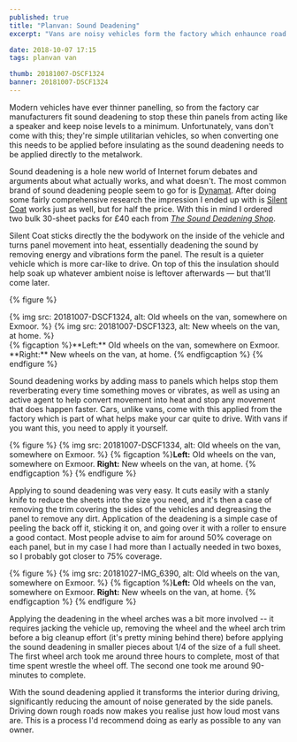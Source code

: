 ```yaml
---
published: true
title: "Planvan: Sound Deadening"
excerpt: "Vans are noisy vehicles form the factory which enhaunce road noise. This post looks at applying sound deadening to stop this from happening."

date: 2018-10-07 17:15
tags: planvan van

thumb: 20181007-DSCF1324
banner: 20181007-DSCF1324
---
```


Modern vehicles have ever thinner panelling, so from the factory car manufacturers fit sound deadening to stop these thin panels from acting like a speaker and keep noise levels to a minimum. Unfortunately, vans don't come with this; they're simple utilitarian vehicles, so when converting one this needs to be applied before insulating as the sound deadening needs to be applied directly to the metalwork. 

Sound deadening is a hole new world of Internet forum debates and arguments about what actually works, and what doesn't. The most common brand of sound deadening people seem to go for is [Dynamat](http://www.dynamat.com). After doing some fairly comprehensive research the impression I ended up with is [Silent Coat](https://www.silentcoat.co.uk) works just as well, but for half the price. With this in mind I ordered two bulk 30-sheet packs for £40 each from _[The Sound Deadening Shop](https://www.deadening.co.uk)_. 

Silent Coat sticks directly the the bodywork on the inside of the vehicle and turns panel movement into heat, essentially deadening the sound by removing energy and vibrations form the panel. The result is a quieter vehicle which is more car-like to drive. On top of this the insulation should help soak up whatever ambient noise is leftover afterwards — but that’ll come later. 

{% figure %}
  <div class="row pair">
    {% img src: 20181007-DSCF1324, alt: Old wheels on the van, somewhere on Exmoor. %}
    {% img src: 20181007-DSCF1323, alt: New wheels on the van, at home. %}
  </div>
  {% figcaption %}**Left:** Old wheels on the van, somewhere on Exmoor. **Right:** New wheels on the van, at home. {% endfigcaption %}
{% endfigure %}

Sound deadening works by adding mass to panels which helps stop them reverberating every time something moves or vibrates, as well as using an active agent to help convert movement into heat and stop any movement that does happen faster. Cars, unlike vans, come with this applied from the factory which is part of what helps make your car quite to drive. With vans if you want this, you need to apply it yourself. 

{% figure %}
  {% img src: 20181007-DSCF1334, alt: Old wheels on the van, somewhere on Exmoor. %}
  {% figcaption %}**Left:** Old wheels on the van, somewhere on Exmoor. **Right:** New wheels on the van, at home. {% endfigcaption %}
{% endfigure %}

Applying to sound deadening was very easy. It cuts easily with a stanly knife to reduce the sheets into the size you need, and it's then a case of removing the trim covering the sides of the vehicles and degreasing the panel to remove any dirt. Application of the deadening is a simple case of peeling the back off it, sticking it on, and going over it with a roller to ensure a good contact. Most people advise to aim for around 50% coverage on each panel, but in my case I had more than I actually needed in two boxes, so I probably got closer to 75% coverage. 

{% figure %}
  {% img src: 20181027-IMG_6390, alt: Old wheels on the van, somewhere on Exmoor. %}
  {% figcaption %}**Left:** Old wheels on the van, somewhere on Exmoor. **Right:** New wheels on the van, at home. {% endfigcaption %}
{% endfigure %}

Applying the deadening in the wheel arches was a bit more involved -- it requires jacking the vehicle up, removing the wheel and the wheel arch trim before a big cleanup effort (it's pretty mining behind there) before applying the sound deadening in smaller pieces about 1/4 of the size of a full sheet. The first wheel arch took me around three hours to complete, most of that time spent wrestle the wheel off. The second one took me around 90-minutes to complete. 

With the sound deadening applied it transforms the interior during driving, significantly reducing the amount of noise generated by the side panels. Driving down rough roads now makes you realise just how loud most vans are. This is a process I'd recommend doing as early as possible to any van owner. 
